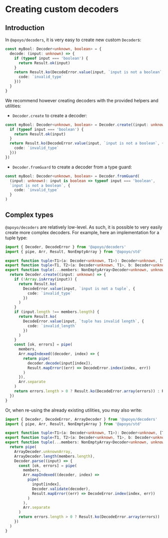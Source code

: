 # Creating custom decoders

## Introduction

In `@apoyo/decoders`, it is very easy to create new custom `Decoder`s:

```ts
const myBool: Decoder<unknown, boolean> = {
  decode: (input: unknown) => {
    if (typeof input === 'boolean') {
      return Result.ok(input)
    } 
    return Result.ko(DecodeError.value(input, `input is not a boolean`, {
      code: `invalid_type`
    }))
  }
}
```

We recommend however creating decoders with the provided helpers and utilities:

- `Decoder.create` to create a decoder:

```ts
const myBool: Decoder<unknown, boolean> = Decoder.create((input: unknown) => {
  if (typeof input === 'boolean') {
    return Result.ok(input)
  } 
  return Result.ko(DecodeError.value(input, `input is not a boolean`, {
    code: `invalid_type`
  }))
})
```

- `Decoder.fromGuard` to create a decoder from a type guard:

```ts
const myBool: Decoder<unknown, boolean> = Decoder.fromGuard(
  (input: unknown): input is boolean => typeof input === 'boolean',
  `input is not a boolean`, {
    code: `invalid_type`
  }
)
```

## Complex types

`@apoyo/decoders` are relatively low-level. As such, it is possible to very easily create more complex decoders.
For example, here an implementation for a tuple type:

```ts
import { Decoder, DecodeError } from '@apoyo/decoders'
import { pipe, Arr, Result, NonEmptyArray } from '@apoyo/std'

export function tuple<T1>(a: Decoder<unknown, T1>): Decoder<unknown, [T1]>
export function tuple<T1, T2>(a: Decoder<unknown, T1>, b: Decoder<unknown, T2>): Decoder<unknown, [T1, T2]>
export function tuple(...members: NonEmptyArray<Decoder<unknown, unknown>>): Decoder<unknown, unknown[]> {
  return Decoder.create((input: unknown) => {
    if (!Array.isArray(input)) {
      return Result.ko(
        DecodeError.value(input, `input is not a tuple`, {
          code: `invalid_type`
        })
      )
    }
    if (input.length !== members.length) {
      return Result.ko(
        DecodeError.value(input, `tuple has invalid length`, {
          code: `invalid_length`
        })
      )
    }
    const [ok, errors] = pipe(
      members,
      Arr.mapIndexed((decoder, index) => {
        return pipe(
          decoder.decode(input[index]),
          Result.mapError((err) => DecodeError.index(index, err))
        )
      }),
      Arr.separate
    )
    return errors.length > 0 ? Result.ko(DecodeError.array(errors)) : Result.ok(ok)
  })
}
```

Or, when re-using the already existing utilities, you may also write:

```ts
import { Decoder, DecodeError, ArrayDecoder } from '@apoyo/decoders'
import { pipe, Arr, Result, NonEmptyArray } from '@apoyo/std'

export function tuple<T1>(a: Decoder<unknown, T1>): Decoder<unknown, [T1]>
export function tuple<T1, T2>(a: Decoder<unknown, T1>, b: Decoder<unknown, T2>): Decoder<unknown, [T1, T2]>
export function tuple(...members: NonEmptyArray<Decoder<unknown, unknown>>): Decoder<unknown, unknown[]> {
  return pipe(
    ArrayDecoder.unknownArray,
    ArrayDecoder.length(members.length),
    Decoder.parse((input) => {
      const [ok, errors] = pipe(
        members,
        Arr.mapIndexed((decoder, index) =>
          pipe(
            input[index],
            Decoder.validate(decoder),
            Result.mapError((err) => DecodeError.index(index, err))
          )
        ),
        Arr.separate
      )
      return errors.length > 0 ? Result.ko(DecodeError.array(errors)) : Result.ok(ok)
    })
  )
}
```
